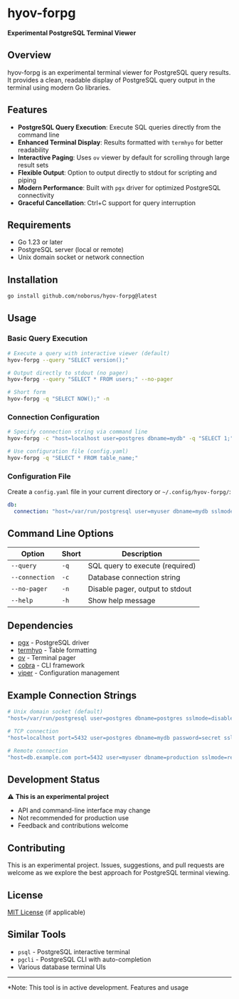 # hyov-forpg

**Experimental PostgreSQL Terminal Viewer**

## Overview

hyov-forpg is an experimental terminal viewer for PostgreSQL query results. It provides a clean, readable display of PostgreSQL query output in the terminal using modern Go libraries.

## Features

- **PostgreSQL Query Execution**: Execute SQL queries directly from the command line
- **Enhanced Terminal Display**: Results formatted with `termhyo` for better readability
- **Interactive Paging**: Uses `ov` viewer by default for scrolling through large result sets
- **Flexible Output**: Option to output directly to stdout for scripting and piping
- **Modern Performance**: Built with `pgx` driver for optimized PostgreSQL connectivity
- **Graceful Cancellation**: Ctrl+C support for query interruption

## Requirements

- Go 1.23 or later
- PostgreSQL server (local or remote)
- Unix domain socket or network connection

## Installation

```bash
go install github.com/noborus/hyov-forpg@latest
```

## Usage

### Basic Query Execution

```bash
# Execute a query with interactive viewer (default)
hyov-forpg --query "SELECT version();"

# Output directly to stdout (no pager)
hyov-forpg --query "SELECT * FROM users;" --no-pager

# Short form
hyov-forpg -q "SELECT NOW();" -n
```

### Connection Configuration

```bash
# Specify connection string via command line
hyov-forpg -c "host=localhost user=postgres dbname=mydb" -q "SELECT 1;"

# Use configuration file (config.yaml)
hyov-forpg -q "SELECT * FROM table_name;"
```

### Configuration File

Create a `config.yaml` file in your current directory or `~/.config/hyov-forpg/`:

```yaml
db:
  connection: "host=/var/run/postgresql user=myuser dbname=mydb sslmode=disable"
```

## Command Line Options

| Option | Short | Description |
|--------|-------|-------------|
| `--query` | `-q` | SQL query to execute (required) |
| `--connection` | `-c` | Database connection string |
| `--no-pager` | `-n` | Disable pager, output to stdout |
| `--help` | `-h` | Show help message |

## Dependencies

- [pgx](https://github.com/jackc/pgx) - PostgreSQL driver
- [termhyo](https://github.com/noborus/termhyo) - Table formatting
- [ov](https://github.com/noborus/ov) - Terminal pager
- [cobra](https://github.com/spf13/cobra) - CLI framework
- [viper](https://github.com/spf13/viper) - Configuration management

## Example Connection Strings

```bash
# Unix domain socket (default)
"host=/var/run/postgresql user=postgres dbname=postgres sslmode=disable"

# TCP connection
"host=localhost port=5432 user=postgres dbname=mydb password=secret sslmode=require"

# Remote connection
"host=db.example.com port=5432 user=myuser dbname=production sslmode=require"
```

## Development Status

⚠️ **This is an experimental project**

- API and command-line interface may change
- Not recommended for production use
- Feedback and contributions welcome

## Contributing

This is an experimental project. Issues, suggestions, and pull requests are welcome as we explore the best approach for PostgreSQL terminal viewing.

## License

[MIT License](LICENSE) (if applicable)

## Similar Tools

- `psql` - PostgreSQL interactive terminal
- `pgcli` - PostgreSQL CLI with auto-completion
- Various database terminal UIs

---

*Note: This tool is in active development. Features and usage
